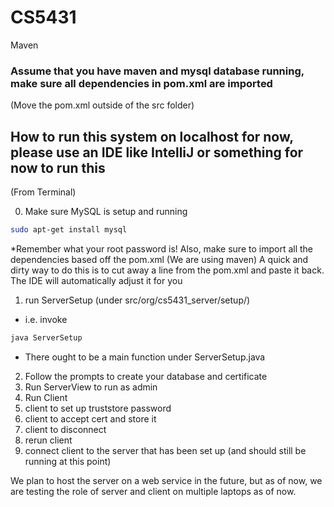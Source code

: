 # CS5431

Maven

### Assume that you have maven and mysql database running, make sure all dependencies in pom.xml are imported

(Move the pom.xml outside of the src folder)

## How to run this system on localhost for now, please use an IDE like IntelliJ or something for now to run this ###
(From Terminal)

0. Make sure MySQL is setup and running
  ```sh
  sudo apt-get install mysql
  ```
  *Remember what your root password is!
  Also, make sure to import all the dependencies based off the pom.xml (We are using maven)
  A quick and dirty way to do this is to cut away a line from the pom.xml and paste it back. 
  The IDE will automatically adjust it for you

1. run ServerSetup (under src/org/cs5431_server/setup/)
  * i.e. invoke 
  ```sh
  java ServerSetup
  ```
  * There ought to be a main function under ServerSetup.java 
2. Follow the prompts to create your database and certificate
3. Run ServerView to run as admin
4. Run Client
5. client to set up truststore password
6. client to accept cert and store it
7. client to disconnect
8. rerun client
9. connect client to the server that has been set up (and should still be running at this point)

We plan to host the server on a web service in the future, but as of now, we are testing the role of server and client
on multiple laptops as of now.


